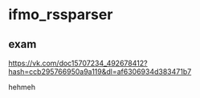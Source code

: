# ifmo_rssparser
## exam
https://vk.com/doc15707234_492678412?hash=ccb295766950a9a119&dl=af6306934d383471b7  

hehmeh